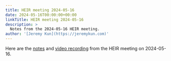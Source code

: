 ```yaml
---
title: HEIR meeting 2024-05-16
date: 2024-05-16T00:00:00+00:00
linkTitle: HEIR meeting 2024-05-16
description: >
  Notes from the 2024-05-16 HEIR meeting.
author: '[Jeremy Kun](https://jeremykun.com)'
---
```


Here are the
[notes](https://docs.google.com/document/d/15MwanXaBap6qNzYj7g1m6zRcqK363O-3iCCcNcGY1Ds/edit?usp=sharing)
and
[video recording](https://drive.google.com/file/d/1gOf_Tb8k9UNx7i0OvjjikkYUG3HrPjoS/view?usp=sharing)
from the HEIR meeting on 2024-05-16.
